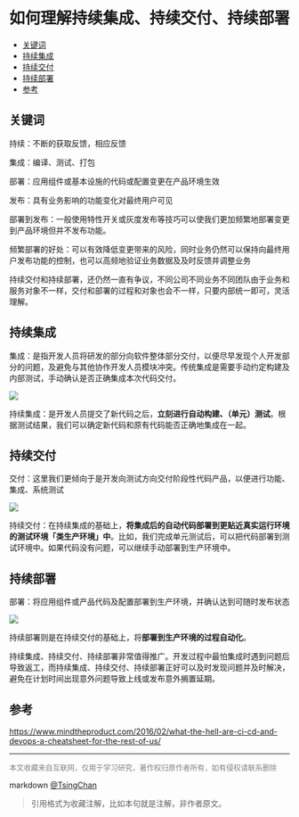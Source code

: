 
如何理解持续集成、持续交付、持续部署
========================

<!-- TOC -->

- [关键词](#关键词)
- [持续集成](#持续集成)
- [持续交付](#持续交付)
- [持续部署](#持续部署)
- [参考](#参考)

<!-- /TOC -->
  

## 关键词

持续：不断的获取反馈，相应反馈

集成：编译、测试、打包

部署：应用组件或基本设施的代码或配置变更在产品环境生效

发布：具有业务影响的功能变化对最终用户可见

部署到发布：一般使用特性开关或灰度发布等技巧可以使我们更加频繁地部署变更到产品环境但并不发布功能。

频繁部署的好处：可以有效降低变更带来的风险，同时业务仍然可以保持向最终用户发布功能的控制，也可以高频地验证业务数据及及时反馈并调整业务


持续交付和持续部署，还仍然一直有争议，不同公司不同业务不同团队由于业务和服务对象不一样，交付和部署的过程和对象也会不一样，只要内部统一即可，灵活理解。


## 持续集成

集成：是指开发人员将研发的部分向软件整体部分交付，以便尽早发现个人开发部分的问题，及避免与其他协作开发人员模块冲突。传统集成是需要手动约定构建及内部测试，手动确认是否正确集成本次代码交付。

![](https://pic1.zhimg.com/50/c5c8e6f40c7c133e22402c00bb7e1a25_hd.jpg)

持续集成：是开发人员提交了新代码之后，**立刻进行自动构建、（单元）测试**。根据测试结果，我们可以确定新代码和原有代码能否正确地集成在一起。  

## 持续交付

交付：这里我们更倾向于是开发向测试方向交付阶段性代码产品，以便进行功能、集成、系统测试

![](https://pic1.zhimg.com/50/db7198e3c39e4656e18efcb4bd1b20b1_hd.jpg)  

持续交付：在持续集成的基础上，**将集成后的自动代码部署到更贴近真实运行环境的测试环境「类生产环境」中**。比如，我们完成单元测试后，可以把代码部署到测试环境中。如果代码没有问题，可以继续手动部署到生产环境中。  


## 持续部署

部署：将应用组件或产品代码及配置部署到生产环境，并确认达到可随时发布状态

![](https://pic1.zhimg.com/50/f96f19e4d567aad5006d841963a86e41_hd.jpg)

持续部署则是在持续交付的基础上，将**部署到生产环境的过程自动化**。  
  
持续集成、持续交付、持续部署非常值得推广。开发过程中最怕集成时遇到问题后导致返工，而持续集成、持续交付、持续部署正好可以及时发现问题并及时解决，避免在计划时间出现意外问题导致上线或发布意外搁置延期。






## 参考

https://www.mindtheproduct.com/2016/02/what-the-hell-are-ci-cd-and-devops-a-cheatsheet-for-the-rest-of-us/




----
<font size=2 color='grey'>本文收藏来自互联网，仅用于学习研究，著作权归原作者所有，如有侵权请联系删除</font>

markdown [@TsingChan](http://www.9ong.com/) 

> 引用格式为收藏注解，比如本句就是注解，非作者原文。